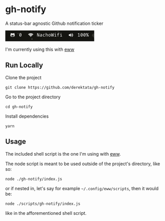 # gh-notify

A status-bar agnostic Github notification ticker

![gh-notify](./_examples/gh-notify.png)

I'm currently using this with [eww]

## Run Locally

Clone the project

```
git clone https://github.com/derektata/gh-notify
```

Go to the project directory

```
cd gh-notify
```

Install dependencies

```
yarn
```
## Usage
The included shell script is the one I'm using with [eww].

The node script is meant to be used outside of the project's directory, like so:

```
node ./gh-notify/index.js
```

or if nested in, let's say for example `~/.config/eww/scripts`, then it would be:
```
node ./scripts/gh-notify/index.js
```
like in the afforementioned shell script.


[eww]:https://github.com/elkowar/eww

